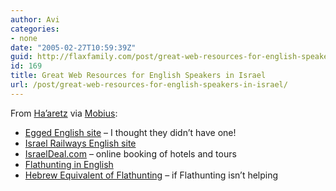 ```yaml
---
author: Avi
categories:
- none
date: "2005-02-27T10:59:39Z"
guid: http://flaxfamily.com/post/great-web-resources-for-english-speakers-in-israel/
id: 169
title: Great Web Resources for English Speakers in Israel
url: /post/great-web-resources-for-english-speakers-in-israel/
---
```

From [Ha&#8217;aretz](http://www.haaretz.com/hasen/pages/ShArtUnd.jhtml?itemNo=542525&contrassID=2&subContrassID=1&sbSubContrassID=0&listSrc=Y) via [Mobius](http://www.orthodoxanarchist.com/2005/02/holy-crap.php):

  * [Egged English site](http://www.egged.co.il/Eng/) &#8211; I thought they didn&#8217;t have one!
  * [Israel Railways English site](http://http//www.israrail.org.il/english/index.html)
  * [IsraelDeal.com](http://www.Israeldeal.com/en) &#8211; online booking of hotels and tours
  * [Flathunting in English](http://www.flathunting.com/)
  * [Hebrew Equivalent of Flathunting](http://www.homeless.co.il/) &#8211; if Flathunting isn&#8217;t helping